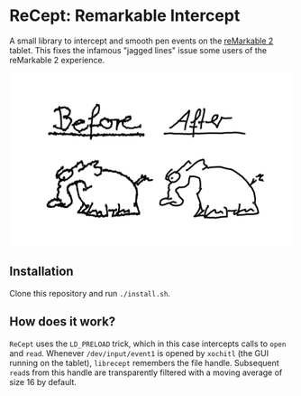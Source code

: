 ReCept: Remarkable Intercept
============================

A small library to intercept and smooth pen events on the [reMarkable
2](https://remarkable.com/) tablet. This fixes the infamous "jagged lines"
issue some users of the reMarkable 2 experience.

![before vs after](images/before_after.png)

Installation
------------

Clone this repository and run `./install.sh`.

How does it work?
-----------------

`ReCept` uses the `LD_PRELOAD` trick, which in this case intercepts calls to
`open` and `read`. Whenever `/dev/input/event1` is opened by `xochitl` (the GUI
running on the tablet), `librecept` remembers the file handle. Subsequent
`read`s from this handle are transparently filtered with a moving average of
size 16 by default.
